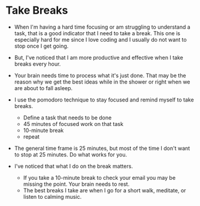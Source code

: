 # Take Breaks 

- When I'm having a hard time focusing or am struggling to understand a task, that is a good indicator that I need to take a break. This one is especially hard for me since I love coding and I usually do not want to stop once I get going.
- But, I've noticed that I am more productive and effective when I take breaks every hour.
- Your brain needs time to process what it's just done. That may be the reason why we get the best ideas while in the shower or right when we are about to fall asleep.

- I use the pomodoro technique to stay focused and remind myself to take breaks.

  - Define a task that needs to be done
  - 45 minutes of focused work on that task
  - 10-minute break
  - repeat

- The general time frame is 25 minutes, but most of the time I don't want to stop at 25 minutes. Do what works for you.

- I've noticed that what I do on the break matters. 
  - If you take a 10-minute break to check your email you may be missing the point. Your brain needs to rest.
  - The best breaks I take are when I go for a short walk, meditate, or listen to calming music.